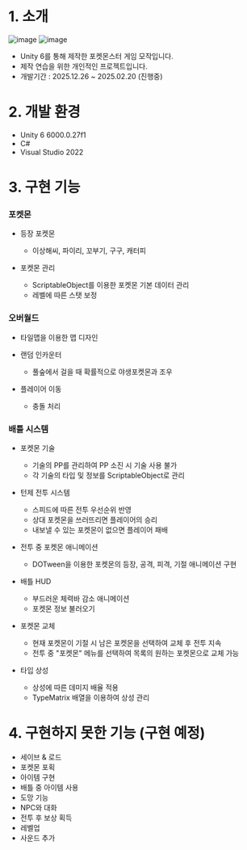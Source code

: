 # 1. 소개
![image](https://github.com/user-attachments/assets/49dbd0bc-156b-4bdd-af70-f6cac70bc3c6)
![image](https://github.com/user-attachments/assets/dd0add6d-7e30-402a-9a05-5dd606a2856a)

- Unity 6를 통해 제작한 포켓몬스터 게임 모작입니다.
- 제작 연습을 위한 개인적인 프로젝트입니다.
- 개발기간 : 2025.12.26 ~ 2025.02.20 (진행중)

# 2. 개발 환경
- Unity 6 6000.0.27f1
- C#
- Visual Studio 2022

# 3. 구현 기능
### 포켓몬
- 등장 포켓몬
  - 이상해씨, 파이리, 꼬부기, 구구, 캐터피


- 포켓몬 관리
  - ScriptableObject를 이용한 포켓몬 기본 데이터 관리
  - 레벨에 따른 스탯 보정

### 오버월드
- 타일맵을 이용한 맵 디자인


- 랜덤 인카운터
  - 풀숲에서 걸을 때 확률적으로 야생포켓몬과 조우


- 플레이어 이동
  - 충돌 처리

### 배틀 시스템
- 포켓몬 기술
  - 기술의 PP를 관리하여 PP 소진 시 기술 사용 불가
  - 각 기술의 타입 및 정보를 ScriptableObject로 관리


- 턴제 전투 시스템
  - 스피드에 따른 전투 우선순위 반영
  - 상대 포켓몬을 쓰러뜨리면 플레이어의 승리
  - 내보낼 수 있는 포켓몬이 없으면 플레이어 패배


- 전투 중 포켓몬 애니메이션
  - DOTween을 이용한 포켓몬의 등장, 공격, 피격, 기절 애니메이션 구현


- 배틀 HUD
  - 부드러운 체력바 감소 애니메이션
  - 포켓몬 정보 불러오기


- 포켓몬 교체
  - 현재 포켓몬이 기절 시 남은 포켓몬을 선택하여 교체 후 전투 지속
  - 전투 중 "포켓몬" 메뉴를 선택하여 목록의 원하는 포켓몬으로 교체 가능


- 타입 상성
  - 상성에 따른 데미지 배율 적용
  - TypeMatrix 배열을 이용하여 상성 관리

# 4. 구현하지 못한 기능 (구현 예정)
- 세이브 & 로드
- 포켓몬 포획
- 아이템 구현
- 배틀 중 아이템 사용
- 도망 기능
- NPC와 대화
- 전투 후 보상 획득
- 레벨업
- 사운드 추가
